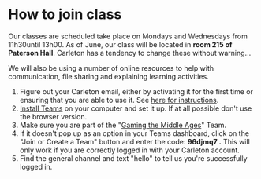 # How to join class

Our classes are scheduled take place on Mondays and Wednesdays from 11h30until 13h00. As of June, our class will be located in **room 215 of Paterson Hall**. Carleton has a tendency to change these without warning...

We will also be using a number of online resources to help with communication, file sharing and explaining learning activities.&#x20;

1. Figure out your Carleton email, either by activating it for the first time or ensuring that you are able to use it. See [here for instructions](https://carleton.ca/its/all-services/email/carleton-student-email/).&#x20;
2. [Install Teams](course-info/digital-tools/teams.md) on your computer and set it up. If at all possible don't use the browser version.
3. Make sure you are part of the "[Gaming the Middle Ages](https://teams.microsoft.com/l/team/19%3aNNNpE7JePEjNyqxeXhNKWT\_XtEwA1EOei1z6Xj4ECoQ1%40thread.tacv2/conversations?groupId=6e3e34d5-9bd9-4989-8fa8-6347146e4eb8\&tenantId=6ad91895-de06-485e-bc51-fce126cc8530)" Team.&#x20;
4. If it doesn't pop up as an option in your Teams dashboard, click on the "Join or Create a Team" button and enter the code: **96djmq7 .** This will only work if you are correctly logged in with your Carleton account.&#x20;
5. Find the general channel and text "hello" to tell us you're successfully logged in.&#x20;

